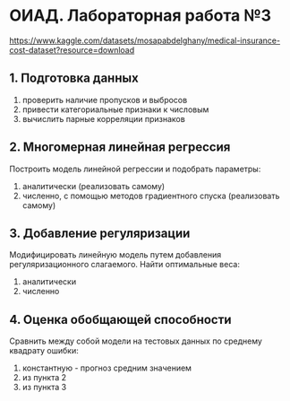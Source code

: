 # ОИАД. Лабораторная работа №3

https://www.kaggle.com/datasets/mosapabdelghany/medical-insurance-cost-dataset?resource=download

## 1. Подготовка данных
1. проверить наличие пропусков и выбросов
2. привести категориальные признаки к числовым
3. вычислить парные корреляции признаков

## 2. Многомерная линейная регрессия
Построить модель линейной регрессии и подобрать параметры:
1. аналитически (реализовать самому)
2. численно, с помощью методов градиентного спуска (реализовать самому)

## 3. Добавление регуляризации
Модифицировать линейную модель путем добавления регуляризационного слагаемого. Найти оптимальные веса:
1. аналитически
2. численно

## 4. Оценка обобщающей способности
Сравнить между собой модели на тестовых данных по среднему квадрату ошибки:
1. константную - прогноз средним значением
2. из пункта 2
3. из пункта 3